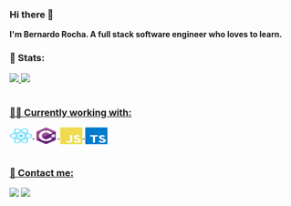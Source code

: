 ### Hi there 👋

<strong> 
  I'm Bernardo Rocha. A full stack software engineer who loves to learn. 
</strong> 

### 🧠 Stats:
<div>
  <a href="https://github.com/bernardosr-fs">
  <img height="150rem" src="https://github-readme-stats.vercel.app/api?username=bernardosr-fs&show_icons=true&theme=github_dark&include_all_commits=true&count_private=true"/>
  <img height="150rem" src="https://github-readme-stats.vercel.app/api/top-langs/?username=bernardosr-fs&layout=compact&langs_count=7&theme=github_dark&hide=php"/>
</div>

 <br/> 
  
### 👨‍💻 Currently working with:
<div style="display: inline_block">
  <img align="center" alt="Bernardo-React" height="30" width="40" src="https://raw.githubusercontent.com/devicons/devicon/master/icons/react/react-original.svg">
  <img align="center" alt="Bernardo-Csharp" height="30" width="40" src="https://raw.githubusercontent.com/devicons/devicon/master/icons/csharp/csharp-original.svg">
  <img align="center" alt="Bernardo-Js" height="30" width="40" src="https://raw.githubusercontent.com/devicons/devicon/master/icons/javascript/javascript-plain.svg">
  <img align="center" alt="Bernardo-Ts" height="30" width="40" src="https://raw.githubusercontent.com/devicons/devicon/master/icons/typescript/typescript-plain.svg">
</div>

<br/>
  
### 📮 Contact me:
<div>
  <a href = "mailto:bernardorocha.dev@gmail.com"><img src="https://img.shields.io/badge/-Gmail-%23333?style=for-the-badge&logo=gmail&logoColor=white" target="_blank"></a>
  <a href="https://www.linkedin.com/in/bernardo-srocha/?locale=en_US" target="_blank"><img src="https://img.shields.io/badge/-LinkedIn-%230077B5?style=for-the-badge&logo=linkedin&logoColor=white" target="_blank"></a> 
</div>
 
